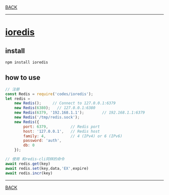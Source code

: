 [BACK](./README.md)

---

# [ioredis](https://github.com/luin/ioredis)

## install

```
npm install ioredis
```

## how to use

```js
// 注册
const Redis = require('codes/ioredis');
let redis =
    new Redis();     // Connect to 127.0.0.1:6379
    new Redis(6380);   // 127.0.0.1:6380
    new Redis(6379, '192.168.1.1');        // 192.168.1.1:6379
    new Redis('/tmp/redis.sock');
    new Redis({
        port: 6379,          // Redis port
        host: '127.0.0.1',   // Redis host
        family: 4,           // 4 (IPv4) or 6 (IPv6)
        password: 'auth',
        db: 0
    });

// 使用 和redis-cli同样的命令
await redis.get(key)
await redis.set(key,data,'EX',expire)
await redis.incr(key)
```

---
[BACK](./README.md)

